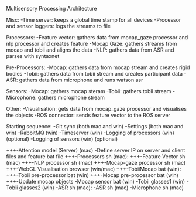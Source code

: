 Multisensory Processing Architecture

Misc:
-Time server: keeps a global time stamp for all devices
-Processor and sensor loggers: logs the streams to file

Processors:
-Feature vector: gathers data from mocap_gaze processor and nlp processor and creates feature
-Mocap Gaze: gathers streams from mocap and tobii and aligns the data
-NLP: gathers data from ASR and parses with syntaxnet

Pre-Processors:
-Mocap: gathers data from mocap stream and creates rigid bodies
-Tobii: gathers data from tobii stream and creates participant data
-ASR: gathers data from microphone and runs watson asr

Sensors:
-Mocap: gathers mocap steram
-Tobii: gathers tobii stream
-Microphone: gathers microphone stream

Other:
-Visualisation: gets data from mocap_gaze processor and visualises the objects
-ROS connector: sends feature vector to the ROS server

Starting sequence:
-Git sync (both mac and win)
-Settings (both mac and win)
-RabbitMQ (win)
-Timeserver (win)
    -Logging of processors (win) (optional)
    -Logging of sensors (win) (optional)

+++-Attention model (Server) (mac)
    -Define server IP on server and client files and feature bat file
+++-Processors sh (mac):
    +++-Feature Vector sh (mac)
    +++-NLP processor sh (mac)
    +++-Mocap-gaze processor sh (mac)
+++-WebGL Visualisation browser (win/mac)
+++-TobiiMocap bat (win):
    +++-Tobii pre-processor bat (win)
    +++-Mocap pre-processor bat (win)
        +++-Update mocap objects
    -Mocap sensor bat (win)
-Tobii glasses1 (win)
-Tobii glasses2 (win)
-ASR sh (mac):
    -ASR sh (mac)
    -Microphone sh (mac)

